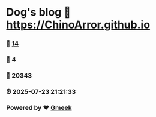 # Dog's blog :link: https://ChinoArror.github.io 
### :page_facing_up: [14](https://ChinoArror.github.io/tag.html) 
### :speech_balloon: 4 
### :hibiscus: 20343 
### :alarm_clock: 2025-07-23 21:21:33 
### Powered by :heart: [Gmeek](https://github.com/Meekdai/Gmeek)
